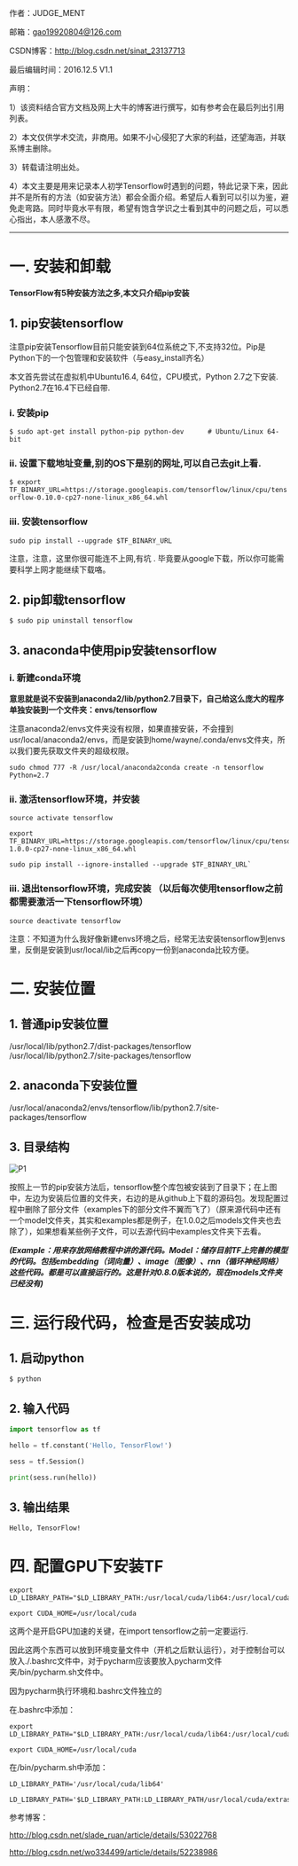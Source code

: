 作者：JUDGE_MENT

邮箱：gao19920804@126.com

CSDN博客：http://blog.csdn.net/sinat_23137713

最后编辑时间：2016.12.5  V1.1

声明：

1）该资料结合官方文档及网上大牛的博客进行撰写，如有参考会在最后列出引用列表。  

2）本文仅供学术交流，非商用。如果不小心侵犯了大家的利益，还望海涵，并联系博主删除。  

3）转载请注明出处。

4）本文主要是用来记录本人初学Tensorflow时遇到的问题，特此记录下来，因此并不是所有的方法（如安装方法）都会全面介绍。希望后人看到可以引以为鉴，避免走弯路。同时毕竟水平有限，希望有饱含学识之士看到其中的问题之后，可以悉心指出，本人感激不尽。

***



# 一. 安装和卸载

**TensorFlow有5种安装方法之多,本文只介绍pip安装**

## 1. pip安装tensorflow 

注意pip安装Tensorflow目前只能安装到64位系统之下,不支持32位。Pip是Python下的一个包管理和安装软件（与easy_install齐名）

本文首先尝试在虚拟机中Ubuntu16.4, 64位，CPU模式，Python 2.7之下安装. Python2.7在16.4下已经自带. 

### i. 安装pip

`$ sudo apt-get install python-pip python-dev      # Ubuntu/Linux 64-bit`

### ii. 设置下载地址变量,别的OS下是别的网址,可以自己去git上看.

`$ export TF_BINARY_URL=https://storage.googleapis.com/tensorflow/linux/cpu/tensorflow-0.10.0-cp27-none-linux_x86_64.whl`

### iii. 安装tensorflow

`sudo pip install --upgrade $TF_BINARY_URL`

注意，注意，这里你很可能连不上网,有坑 . 毕竟要从google下载，所以你可能需要科学上网才能继续下载咯。

## 2. pip卸载tensorflow

`$ sudo pip uninstall tensorflow`

## 3. anaconda中使用pip安装tensorflow 

### i. 新建conda环境

**意思就是说不安装到anaconda2/lib/python2.7目录下，自己给这么庞大的程序单独安装到一个文件夹：envs/tensorflow**

注意anaconda2/envs文件夹没有权限，如果直接安装，不会撞到usr/local/anaconda2/envs，而是安装到home/wayne/.conda/envs文件夹，所以我们要先获取文件夹的超级权限。

`sudo chmod 777 -R /usr/local/anaconda2conda create -n tensorflow Python=2.7`

### ii. 激活tensorflow环境，并安装

```shell
source activate tensorflow 

export TF_BINARY_URL=https://storage.googleapis.com/tensorflow/linux/cpu/tensorflow-1.0.0-cp27-none-linux_x86_64.whl

sudo pip install --ignore-installed --upgrade $TF_BINARY_URL`
```

### iii. 退出tensorflow环境，完成安装 （以后每次使用tensorflow之前都需要激活一下tensorflow环境）

    source deactivate tensorflow
注意：不知道为什么我好像新建envs环境之后，经常无法安装tensorflow到envs里，反倒是安装到usr/local/lib之后再copy一份到anaconda比较方便。  

  

# 二. 安装位置

## 1. 普通pip安装位置

/usr/local/lib/python2.7/dist-packages/tensorflow
/usr/local/lib/python2.7/site-packages/tensorflow

## 2. anaconda下安装位置

/usr/local/anaconda2/envs/tensorflow/lib/python2.7/site-packages/tensorflow

## 3. 目录结构

![P1](E:\Github本地\Github博客\Seya-Tensorflow-Study-Note\P1.jpg)

按照上一节的pip安装方法后，tensorflow整个库包被安装到了目录下；在上图中，左边为安装后位置的文件夹，右边的是从github上下载的源码包。发现配置过程中删除了部分文件（examples下的部分文件不翼而飞了）（原来源代码中还有一个model文件夹，其实和examples都是例子，在1.0.0之后models文件夹也去除了），如果想看某些例子文件，可以去源代码中examples文件夹下去看。

***(Example：用来存放网络教程中讲的源代码。Model：储存目前TF上完善的模型的代码。包括embedding（词向量）、image（图像）、rnn（循环神经网络）这些代码。都是可以直接运行的。这是针对0.8.0版本说的，现在models文件夹已经没有)***

  

# 三. 运行段代码，检查是否安装成功

## 1. 启动python

`$ python`

## 2. 输入代码

```python
import tensorflow as tf

hello = tf.constant('Hello, TensorFlow!')

sess = tf.Session()

print(sess.run(hello))

```

## 3. 输出结果

`Hello, TensorFlow!`

  

# 四. 配置GPU下安装TF

```shell
export LD_LIBRARY_PATH="$LD_LIBRARY_PATH:/usr/local/cuda/lib64:/usr/local/cuda/extras/CUPTI/lib64"

export CUDA_HOME=/usr/local/cuda
```

这两个是开启GPU加速的关键，在import tensorflow之前一定要运行.

因此这两个东西可以放到环境变量文件中（开机之后默认运行），对于控制台可以放入./.bashrc文件中，对于pycharm应该要放入pycharm文件夹/bin/pycharm.sh文件中。

因为pycharm执行环境和.bashrc文件独立的

在.bashrc中添加：

```shell
export LD_LIBRARY_PATH="$LD_LIBRARY_PATH:/usr/local/cuda/lib64:/usr/local/cuda/extras/CUPTI/lib64"

export CUDA_HOME=/usr/local/cuda
```

在/bin/pycharm.sh中添加：

```shell
LD_LIBRARY_PATH='/usr/local/cuda/lib64' 

LD_LIBRARY_PATH='$LD_LIBRARY_PATH:LD_LIBRARY_PATH/usr/local/cuda/extras/CUPTI/lib64'
```

  

参考博客：

http://blog.csdn.net/slade_ruan/article/details/53022768

http://blog.csdn.net/wo334499/article/details/52238986

